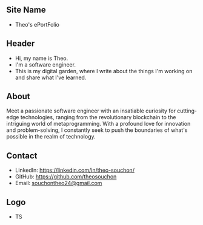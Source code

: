 ## Site Name
- Theo's ePortFolio 

## Header
- Hi, my name is Theo.
- I'm a software engineer.
- This is my digital garden, where I write about the things I'm working on and share what I've learned.
## About
Meet a passionate software engineer with an insatiable curiosity for cutting-edge technologies, ranging from the revolutionary blockchain to the intriguing world of metaprogramming. With a profound love for innovation and problem-solving, I constantly seek to push the boundaries of what's possible in the realm of technology.

## Contact
- LinkedIn: https://linkedin.com/in/theo-souchon/
- GitHub: https://github.com/theosouchon
- Email: souchontheo24@gmail.com 

## Logo
- TS
